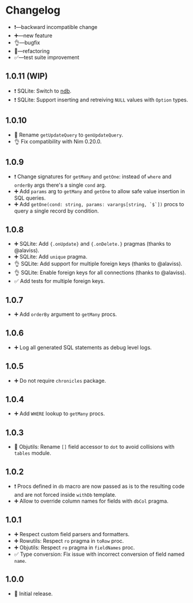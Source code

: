 # Changelog

-   ❗—backward incompatible change
-   ➕—new feature
-   👌—bugfix
-   🔨—refactoring
-   ✅—test suite improvement


## 1.0.11 (WIP)

-   ❗ SQLite: Switch to [ndb](https://github.com/xzfc/ndb.nim).
-   ❗ SQLite: Support inserting and retreiving `NULL` values with `Option` types.

## 1.0.10

-   🔨 Rename `getUpdateQuery` to `genUpdateQuery`.
-   👌 Fix compatibility with Nim 0.20.0.


## 1.0.9

-   ❗ Change signatures for `getMany` and `getOne`: instead of `where` and `orderBy` args there's a single `cond` arg.
-   ➕ Add `params` arg to `getMany` and `getOne` to allow safe value insertion in SQL queries.
-   ➕ Add ```getOne(cond: string, params: varargs[string, `$`])``` procs to query a single record by condition.


## 1.0.8

-   ➕ SQLite: Add `{.onUpdate}` and `{.onDelete.}` pragmas (thanks to @alaviss).
-   ➕ SQLite: Add `unique` pragma.
-   👌 SQLite: Add support for multiple foreign keys (thanks to @alaviss).
-   👌 SQLite: Enable foreign keys for all connections (thanks to @alaviss).
-   ✅ Add tests for multiple foreign keys.


## 1.0.7

-   ➕ Add ``orderBy`` argument to ``getMany`` procs.


## 1.0.6

-   ➕ Log all generated SQL statements as debug level logs.


## 1.0.5

-   ➕ Do not require ``chronicles`` package.


## 1.0.4

-   ➕ Add ``WHERE`` lookup to ``getMany`` procs.


## 1.0.3

-   🔨 Objutils: Rename ``[]`` field accessor to ``dot`` to avoid collisions with ``tables`` module.


## 1.0.2

-   ❗ Procs defined in ``db`` macro are now passed as is to the resulting code and are not forced inside ``withDb`` template.
-   ➕ Allow to override column names for fields with ``dbCol`` pragma.


## 1.0.1

-   ➕ Respect custom field parsers and formatters.
-   ➕ Rowutils: Respect ``ro`` pragma in ``toRow`` proc.
-   ➕ Objutils: Respect ``ro`` pragma in ``fieldNames`` proc.
-   ✅ Type conversion: Fix issue with incorrect conversion of field named ``name``.


## 1.0.0

-   🎉 Initial release.

